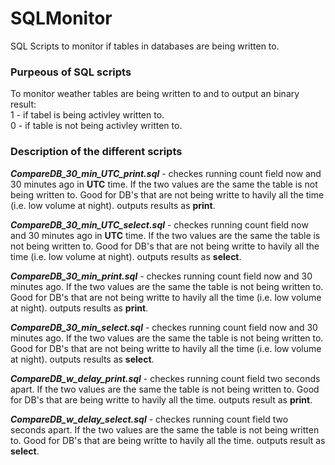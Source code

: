 # SQLMonitor
SQL Scripts to monitor if tables in databases are being written to.

### **Purpeous of SQL scripts**

To monitor weather tables are being written to and to output an binary result:<br />
1 - if tabel is being activley written to.<br />
0 - if table is not being activley written to.

### **Description of the different scripts**

***CompareDB_30_min_UTC_print.sql*** - checkes running count field now and 30 minutes ago in **UTC** time.
If the two values are the same the table is not being written to.
Good for DB's that are not being writte to havily all the time (i.e. low volume at night).
outputs results as **print**.

***CompareDB_30_min_UTC_select.sql*** - checkes running count field now and 30 minutes ago in **UTC** time.
If the two values are the same the table is not being written to.
Good for DB's that are not being writte to havily all the time (i.e. low volume at night).
outputs results as **select**.

***CompareDB_30_min_print.sql*** - checkes running count field now and 30 minutes ago.
If the two values are the same the table is not being written to.
Good for DB's that are not being writte to havily all the time (i.e. low volume at night).
outputs results as **print**.

***CompareDB_30_min_select.sql*** - checkes running count field now and 30 minutes ago.
If the two values are the same the table is not being written to.
Good for DB's that are not being writte to havily all the time (i.e. low volume at night).
outputs results as **select**.

***CompareDB_w_delay_print.sql*** - checkes running count field two seconds apart.
If the two values are the same the table is not being written to.
Good for DB's that are being writte to havily all the time.
outputs result as **print**.

***CompareDB_w_delay_select.sql*** - checkes running count field two seconds apart.
If the two values are the same the table is not being written to.
Good for DB's that are being writte to havily all the time.
outputs result as **select**.
